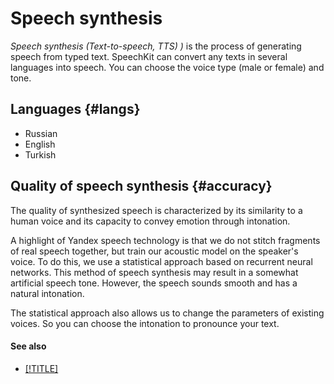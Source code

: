 # Speech synthesis

_Speech synthesis (Text-to-speech, TTS) )_ is the process of generating speech from typed text. SpeechKit can convert any texts in several languages into speech. You can choose the voice type (male or female) and tone.

## Languages {#langs}

- Russian
- English
- Turkish

## Quality of speech synthesis {#accuracy}

The quality of synthesized speech is characterized by its similarity to a human voice and its capacity to convey emotion through intonation.

A highlight of Yandex speech technology is that we do not stitch fragments of real speech together, but train our acoustic model on the speaker's voice. To do this, we use a statistical approach based on recurrent neural networks. This method of speech synthesis may result in a somewhat artificial speech tone. However, the speech sounds smooth and has a natural intonation.

The statistical approach also allows us to change the parameters of existing voices. So you can choose the intonation to pronounce your text.

#### See also

* [[!TITLE]](request.md)

